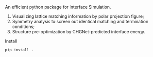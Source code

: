 An efficient python package for Interface Simulation.

1. Visualizing lattice matching information by polar projection figure;
2. Symmetry analysis to screen out identical matching and termination conditions;
3. Structure pre-optimization by CHGNet-predicted interface energy.

Install

`pip install . `
